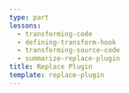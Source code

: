 ```yaml
---
type: part
lessons:
  - transforming-code
  - defining-transform-hook
  - transforming-source-code
  - summarize-replace-plugin
title: Replace Plugin
template: replace-plugin
---
```

